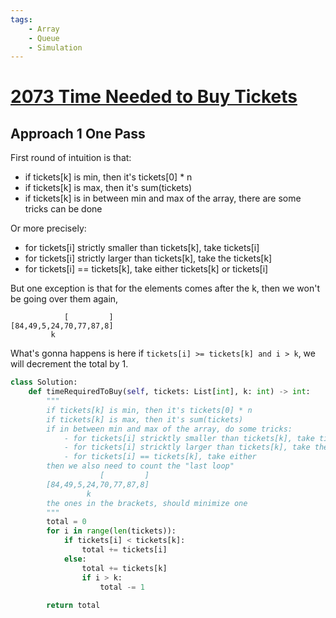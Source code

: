 ```yaml
---
tags:
    - Array
    - Queue
    - Simulation
---
```


# [2073 Time Needed to Buy Tickets](https://leetcode.com/problems/time-needed-to-buy-tickets/description/?envType=daily-question&envId=2024-04-09)

## Approach 1 One Pass

First round of intuition is that:

- if tickets[k] is min, then it's tickets[0] * n
- if tickets[k] is max, then it's sum(tickets)
- if tickets[k] is in between min and max of the array, there are some tricks can be done

Or more precisely:

- for tickets[i] strictly smaller than tickets[k], take tickets[i]
- for tickets[i] strictly larger than tickets[k], take the tickets[k]
- for tickets[i] == tickets[k], take either tickets[k] or tickets[i]
    
But one exception is that for the elements comes after the k, then we won't be going over them again,

```
            [         ]
[84,49,5,24,70,77,87,8]
         k
```

What's gonna happens is here if `tickets[i] >= tickets[k] and i > k`, we will decrement the total by 1.

```python
class Solution:
    def timeRequiredToBuy(self, tickets: List[int], k: int) -> int:
        """
        if tickets[k] is min, then it's tickets[0] * n
        if tickets[k] is max, then it's sum(tickets)
        if in between min and max of the array, do some tricks:
            - for tickets[i] stricktly smaller than tickets[k], take tickets[i]
            - for tickets[i] stricktly larger than tickets[k], take the tickets[k]
            - for tickets[i] == tickets[k], take either
        then we also need to count the "last loop"
                    [         ]
        [84,49,5,24,70,77,87,8]
                 k
        the ones in the brackets, should minimize one
        """
        total = 0
        for i in range(len(tickets)):
            if tickets[i] < tickets[k]:
                total += tickets[i]               
            else:
                total += tickets[k]
                if i > k:
                    total -= 1
                
        return total
```